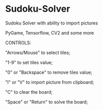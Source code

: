 # Sudoku-Solver
Sudoku Solver with ability to import pictures

PyGame, Tensorflow, CV2 and some more




CONTROLS:

"Arrows/Mouse" to select tiles;

"1-9" to set tiles value;

"0" or "Backspace" to remove tiles value;

"I" or "V" to import picture from clipboard;

"C" to clear the board;

"Space" or "Return" to solve the board;
